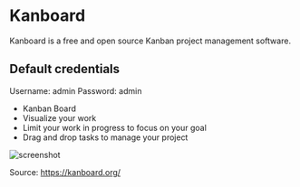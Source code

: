# Kanboard

Kanboard is a free and open source Kanban project management software.

## Default credentials
Username: admin
Password: admin

- Kanban Board
- Visualize your work
- Limit your work in progress to focus on your goal
- Drag and drop tasks to manage your project

![screenshot](https://kanboard.org/assets/img/board.png)

Source: https://kanboard.org/

